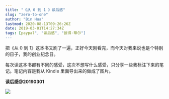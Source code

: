 ```yaml
---
title: "《从 0 到 1 》读后感"
slug: "zero-to-one"
author: "Bin Hua"
lastmod: 2020-08-13T09:26:26Z
date: 2019-03-01T14:27:34Z
tags: [paypal", "读后感", "彼得·蒂尔"]
---
```


把《从 0  到 1》这本书又刷了一遍，正好今天刚看完，而今天对我来说也是个特别的日子，我的创业纪念日。

每次读这本书都有不同的感受，这次不想写什么感受，只分享一些我标注下来的笔记。笔记内容是我从 Kindle 里面导出来的做成了图片。

**读后感@20190301**

![](/imgs/notesofzerotoone.jpg)